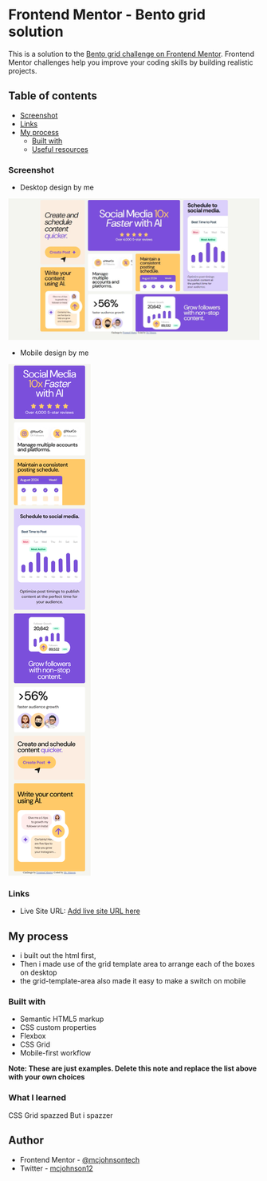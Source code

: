 # Frontend Mentor - Bento grid solution

This is a solution to the [Bento grid challenge on Frontend Mentor](https://www.frontendmentor.io/challenges/bento-grid-RMydElrlOj). Frontend Mentor challenges help you improve your coding skills by building realistic projects. 

## Table of contents

  - [Screenshot](#screenshot)
  - [Links](#links)
- [My process](#my-process)
  - [Built with](#built-with)
  - [Useful resources](#useful-resources)

### Screenshot
- Desktop design by me

![](./Screenshot%20Desktop.jpg)

- Mobile design by me

![](./screenshot%20mobile.png)

### Links

- Live Site URL: [Add live site URL here](https://mcjohnsontech.github.io/Bento-grid-main/)

## My process
- i built out the html first,
- Then i made use of the grid template area to arrange each of the boxes on desktop
- the grid-template-area also made it easy to make a switch on mobile

### Built with

- Semantic HTML5 markup
- CSS custom properties
- Flexbox
- CSS Grid
- Mobile-first workflow

**Note: These are just examples. Delete this note and replace the list above with your own choices**

### What I learned

CSS Grid spazzed But i spazzer 


## Author

- Frontend Mentor - [@mcjohnsontech](https://www.frontendmentor.io/profile/mcjohnsontech)
- Twitter - [mcjohnson12](https://www.twitter.com/mcjohnson12)

